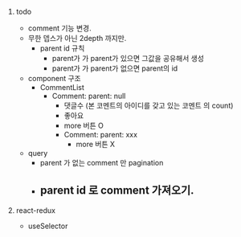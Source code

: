 1. todo

   - comment 기능 변경.
   - 무한 뎁스가 아닌 2depth 까지만.
     - parent id 규칙
       - parent가 가 parent가 있으면 그값을 공유해서 생성
       - parent가 가 parent가 없으면 parent의 id
   - component 구조
     - CommentList
       - Comment: parent: null
         - 댓글수 (본 코멘트의 아이디를 갖고 있는 코멘트 의 count)
         - 좋아요
         - more 버튼 O
         - Comment: parent: xxx
           - more 버튼 X
   - query
     - parent 가 없는 comment 만 pagination
     - ## parent id 로 comment 가져오기.

2. react-redux

   - useSelector
